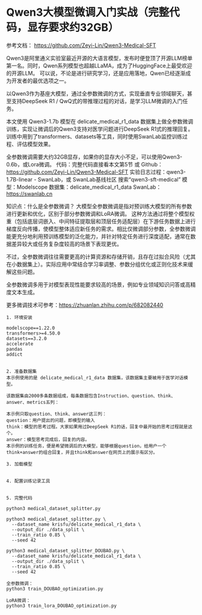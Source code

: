 
# Qwen3大模型微调入门实战（完整代码，显存要求约32GB）

参考文档： https://github.com/Zeyi-Lin/Qwen3-Medical-SFT

Qwen3是阿里通义实验室最近开源的大语言模型，发布时便登顶了开源LLM榜单第一名。同时，Qwen系列模型也超越LLaMA，成为了HuggingFace上最受欢迎的开源LLM。
可以说，不论是进行研究学习，还是应用落地，Qwen已经逐渐成为开发者的最优选项之一。

以Qwen3作为基座大模型，通过全参数微调的方式，实现垂直专业领域聊天，甚至支持DeepSeek R1 / QwQ式的带推理过程的对话，是学习LLM微调的入门任务。

本文使用 Qwen3-1.7b 模型在 delicate_medical_r1_data 数据集上做全参数微调训练，实现让微调后的Qwen3支持对医学问题进行DeepSeek R1式的推理回复。
训练中用到了transformers、datasets等工具，同时使用SwanLab监控训练过程、评估模型效果。

全参数微调需要大约32GB显存，如果你的显存大小不足，可以使用Qwen3-0.6b，或Lora微调。
代码：完整代码直接看本文第5节 或 Github：https://github.com/Zeyi-Lin/Qwen3-Medical-SFT
实验日志过程：qwen3-1.7B-linear - SwanLab，或 SwanLab基线社区 搜索“qwen3-sft-medical”
模型：Modelscope
数据集：delicate_medical_r1_data
SwanLab：https://swanlab.cn

知识点：什么是全参数微调？
大模型全参数微调是指对预训练大模型的所有参数进行更新和优化，区别于部分参数微调和LoRA微调。
这种方法通过将整个模型权重（包括底层词嵌入、中间特征提取层和顶层任务适配层）在下游任务数据上进行梯度反向传播，使模型整体适应新任务的需求。相比仅微调部分参数，全参数微调能更充分地利用预训练模型的泛化能力，并针对特定任务进行深度适配，通常在数据差异较大或任务复杂度较高的场景下表现更优。

不过，全参数微调往往需要更高的计算资源和存储开销，且存在过拟合风险（尤其在小数据集上）。实际应用中常结合学习率调整、参数分组优化或正则化技术来缓解这些问题。

全参数微调多用于对模型表现性能要求较高的场景，例如专业领域知识问答或高精度文本生成。

更多微调技术可参考：https://zhuanlan.zhihu.com/p/682082440

```
1. 环境安装

modelscope==1.22.0
transformers>=4.50.0
datasets==3.2.0
accelerate
pandas
addict


2. 准备数据集
本示例使用的是 delicate_medical_r1_data 数据集，该数据集主要被用于医学对话模型。

该数据集由2000多条数据组成，每条数据包含Instruction、question、think、answer、metrics五列：

本示例只取question、think、answer这三列：
question：用户提出的问题，即模型的输入
think：模型的思考过程。大家如果用过DeepSeek R1的话，回复中最开始的思考过程就是这个。
answer：模型思考完成后，回复的内容。
本示例的训练任务，便是希望微调后的大模型，能够根据question，给用户一个think+answer的组合回复，并且think和answer在网页上的展示有区分。

3. 加载模型


4. 配置训练记录工具


5. 完整代码

python3 medical_dataset_splitter.py

python3 medical_dataset_splitter.py \
  --dataset_name krisfu/delicate_medical_r1_data \
  --output_dir ./data_split \
  --train_ratio 0.85 \
  --seed 42

python3 medical_dataset_splitter_DOUBAO.py \
  --dataset_name krisfu/delicate_medical_r1_data \
  --output_dir ./data_split \
  --train_ratio 0.85 \
  --seed 42

全参数微调：
python3 train_DOUBAO_optimization.py

LoRA微调：
python3 train_lora_DOUBAO_optimization.py






```
